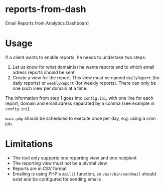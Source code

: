 # reports-from-dash
Email Reports from Analytics Dashboard

# Usage
If a client wants to enable reports, he needs to undertake two steps:
1. Let us know for what domain(s) he wants reports and to which email adress reports should be sent
2. Create a view for the report. This view must be named `dailyReport` (for daily reports) or `weeklyReport` (for weekly reports). There can only be one such view per domain at a time.

The information from step 1 goes into `config.ini`, with one line for each report, domain and email adress separated by a comma (see example in `config.ini`).

`main.php` should be scheduled to execute once per day, e.g. using a cron job.

# Limitations
* The tool only supports one reporting view and one recipient
* The reporting view must not be a pivotal view
* Reports are in CSV format
* Emailing is using PHP's `mail()` function, so `/usr/bin/sendmail` should exist and be configured for sending emails
